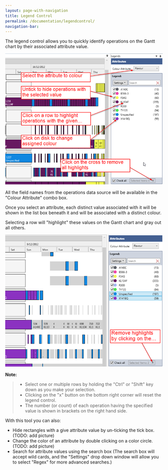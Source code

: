 ```yaml
---
layout: page-with-navigation
title: Legend Control
permalink: /documentation/legendcontrol/
navigation-bar:
---
```


The legend control allows you to quickly identify operations on the Gantt chart by their associated attribute value.

![Legend Control](img/RanttLegendControl.png)

All the field names from the operations data source will be available in the "Colour Attribute" combo box.

Once you select an attribute, each distinct value associated with it will be shown in the list box beneath it and will be associated with a distinct colour. 

Selecting a row will "highlight" these values on the Gantt chart and gray out all others.

![Highlights](img/Highlights.png)

**Note:** 

> - Select one or multiple rows by holding the "Ctrl" or "Shift" key down as you make your selection.
> - Clicking on the "x" button on the bottom right corner will reset the legend control.
> - The number (or count) of each operation having the specified value is shown in brackets on the right hand side.

With this tool you can also:

- Hide rectangles with a give attribute value by un-ticking the tick box. (TODO: add picture)
- Change the color of an attribute by double clicking on a color circle. (TODO: add picture)
- Search for attribute values using the search box (The search box will accept wild cards, and the "Settings" drop down window will allow you to select "Regex" for more advanced searches.)
